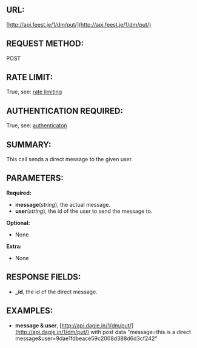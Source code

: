 URL:
----
[http://api.feest.je/1/dm/put/](http://api.feest.je/1/dm/put/)

REQUEST METHOD:
---------------
POST

RATE LIMIT:
-----------
True, see: [rate limiting](parts/rate-limiting.md)

AUTHENTICATION REQUIRED:
------------------------
True, see: [authenticaton](parts/authentication.md)

SUMMARY:
--------
This call sends a direct message to the given user.

PARAMETERS:
-----------

**Required:**

 - **message**(*string*), the actual message.
 - **user**(*string*), the id of the user to send the message to.

**Optional:**

 - None
 
**Extra:**

 - None

RESPONSE FIELDS:
----------------

 - **_id**, the id of the direct message.

EXAMPLES:
---------

- **message & user**, [http://api.dagje.in/1/dm/put/](http://api.dagje.in/1/dm/put/) with post data "message=this is a direct message&user=9dae1fdbeace59c2008d388d6d3cf242"